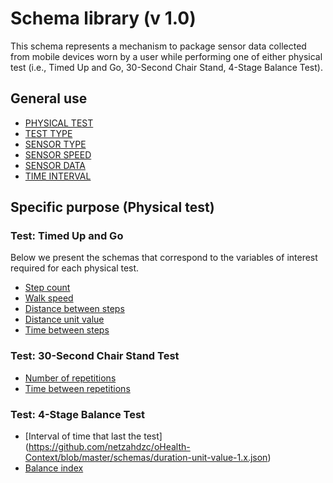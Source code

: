 # Schema library (v 1.0)

This schema represents a mechanism to package sensor data collected from mobile devices worn by a user while performing one of either physical test (i.e., Timed Up and Go, 30-Second Chair Stand, 4-Stage Balance Test).

## General use
* [PHYSICAL TEST](https://github.com/netzahdzc/oHealth-Context/blob/master/schemas/physical-test-1.x.json)
* [TEST TYPE](https://github.com/netzahdzc/oHealth-Context/blob/master/schemas/test-type-1.x.json)
* [SENSOR TYPE](https://github.com/netzahdzc/oHealth-Context/blob/master/schemas/sensor-type-1.x.json)
* [SENSOR SPEED](https://github.com/netzahdzc/oHealth-Context/blob/master/schemas/sensor-speed-1.x.json)
* [SENSOR DATA](https://github.com/netzahdzc/oHealth-Context/blob/master/schemas/sensor-data-1.x.json)
* [TIME INTERVAL](https://github.com/netzahdzc/oHealth-Context/blob/master/schemas/time-interval-1.x.json)

## Specific purpose (Physical test)
### Test: Timed Up and Go 
Below we present the schemas that correspond to the variables of interest required for each physical test. 
* [Step count](https://github.com/netzahdzc/oHealth-Context/blob/master/schemas/step-count-1.x.json)
* [Walk speed](https://github.com/netzahdzc/oHealth-Context/blob/master/schemas/walk-speed-1.x.json)
* [Distance between steps](https://github.com/netzahdzc/oHealth-Context/blob/master/schemas/step-distance-1.x.json)
* [Distance unit value](https://github.com/netzahdzc/oHealth-Context/blob/master/schemas/distance-unit-1.x.json)
* [Time between steps](https://github.com/netzahdzc/oHealth-Context/blob/master/schemas/latency-1.x.json)

### Test: 30-Second Chair Stand Test
* [Number of repetitions](https://github.com/netzahdzc/oHealth-Context/blob/master/schemas/repetitions-1.x.json)
* [Time between repetitions](https://github.com/netzahdzc/oHealth-Context/blob/master/schemas/latency-1.x.json)

### Test: 4-Stage Balance Test
* [Interval of time that last the test] (https://github.com/netzahdzc/oHealth-Context/blob/master/schemas/duration-unit-value-1.x.json)
* [Balance index](https://github.com/netzahdzc/oHealth-Context/blob/master/schemas/balance-index-1.x.json)

